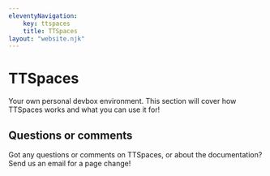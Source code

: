 ```yaml
---
eleventyNavigation:
    key: ttspaces
    title: TTSpaces
layout: "website.njk"
---
```


# TTSpaces
Your own personal devbox environment. This section will cover how TTSpaces works and what you can use it for!

## Questions or comments
Got any questions or comments on TTSpaces, or about the documentation? Send us an email for a page change!